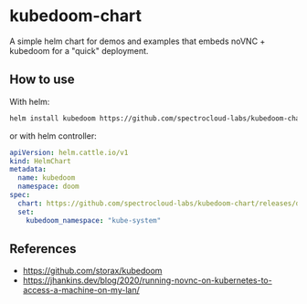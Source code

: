 # kubedoom-chart

A simple helm chart for demos and examples that embeds noVNC + kubedoom for a "quick" deployment.

## How to use

With helm:

```bash
helm install kubedoom https://github.com/spectrocloud-labs/kubedoom-chart/releases/download/kubedoom-helmchart-0.0.1/kubedoom-helmchart-0.0.1.tgz --set kubedoom_namespace=kube-system
```

or with helm controller:

```yaml
apiVersion: helm.cattle.io/v1
kind: HelmChart
metadata:
  name: kubedoom
  namespace: doom
spec:
  chart: https://github.com/spectrocloud-labs/kubedoom-chart/releases/download/kubedoom-helmchart-0.0.1/kubedoom-helmchart-0.0.1.tgz
  set:
    kubedoom_namespace: "kube-system"
```
## References

- https://github.com/storax/kubedoom  
- https://jhankins.dev/blog/2020/running-novnc-on-kubernetes-to-access-a-machine-on-my-lan/  
